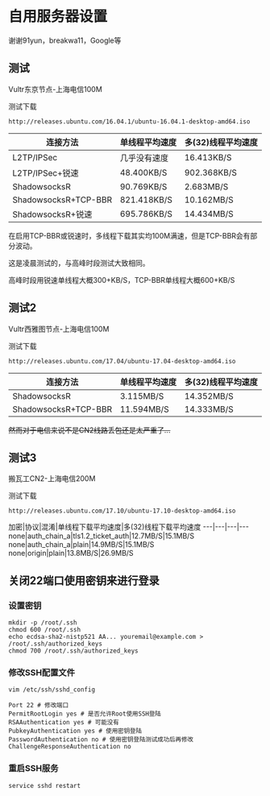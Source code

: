 # 自用服务器设置
谢谢91yun，breakwa11，Google等

## 测试

Vultr东京节点-上海电信100M

测试下载
```
http://releases.ubuntu.com/16.04.1/ubuntu-16.04.1-desktop-amd64.iso
```
连接方法 | 单线程平均速度 | 多(32)线程平均速度
---|---|---
L2TP/IPSec|几乎没有速度|16.413KB/S
L2TP/IPSec+锐速|48.400KB/S|902.368KB/S
ShadowsocksR|90.769KB/S|2.683MB/S
ShadowsocksR+TCP-BBR|821.418KB/S|10.162MB/S
ShadowsocksR+锐速|695.786KB/S|14.434MB/S

在启用TCP-BBR或锐速时，多线程下载其实均100M满速，但是TCP-BBR会有部分波动。

这是凌晨测试的，与高峰时段测试大致相同。

高峰时段用锐速单线程大概300+KB/S，TCP-BBR单线程大概600+KB/S

## 测试2

Vultr西雅图节点-上海电信100M

测试下载
```
http://releases.ubuntu.com/17.04/ubuntu-17.04-desktop-amd64.iso
```
连接方法 | 单线程平均速度 | 多(32)线程平均速度
---|---|---
ShadowsocksR|3.115MB/S|14.352MB/S
ShadowsocksR+TCP-BBR|11.594MB/S|14.333MB/S

~~然而对于电信来说不是CN2线路丢包还是太严重了...~~

## 测试3
搬瓦工CN2-上海电信200M

测试下载
```
http://releases.ubuntu.com/17.10/ubuntu-17.10-desktop-amd64.iso
```
加密|协议|混淆|单线程下载平均速度|多(32)线程下载平均速度
---|---|---|---
none|auth_chain_a|tls1.2_ticket_auth|12.7MB/S|15.1MB/S
none|auth_chain_a|plain|14.9MB/S|15.1MB/S
none|origin|plain|13.8MB/S|26.9MB/S

## 关闭22端口使用密钥来进行登录
### 设置密钥
```
mkdir -p /root/.ssh
chmod 600 /root/.ssh
echo ecdsa-sha2-nistp521 AA... youremail@example.com > /root/.ssh/authorized_keys
chmod 700 /root/.ssh/authorized_keys
```
### 修改SSH配置文件
```
vim /etc/ssh/sshd_config
```
```
Port 22 # 修改端口
PermitRootLogin yes # 是否允许Root使用SSH登陆
RSAAuthentication yes # 可能没有
PubkeyAuthentication yes # 使用密钥登陆
PasswordAuthentication no # 使用密钥登陆测试成功后再修改
ChallengeResponseAuthentication no
```
### 重启SSH服务
```
service sshd restart
```
